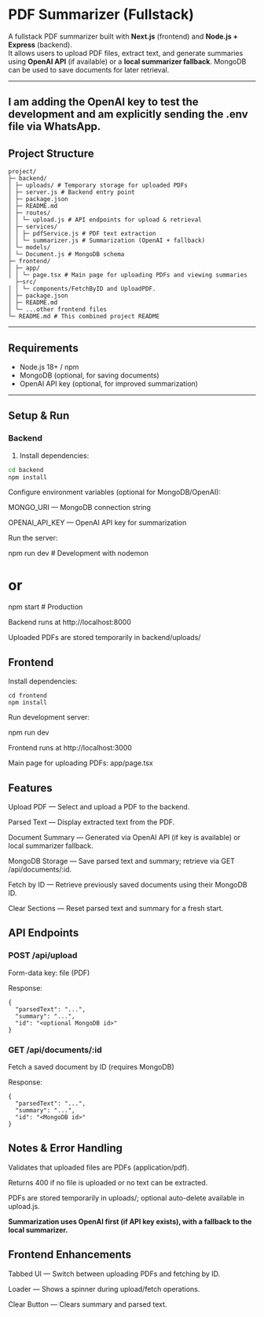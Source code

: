 # PDF Summarizer (Fullstack)

A fullstack PDF summarizer built with **Next.js** (frontend) and **Node.js + Express** (backend).  
It allows users to upload PDF files, extract text, and generate summaries using **OpenAI API** (if available) or a **local summarizer fallback**. MongoDB can be used to save documents for later retrieval.

---

## I am adding the OpenAI key to test the development and am explicitly sending the .env file via WhatsApp.

## Project Structure


```
project/
├─ backend/
│ ├─ uploads/ # Temporary storage for uploaded PDFs
│ ├─ server.js # Backend entry point
│ ├─ package.json
│ ├─ README.md
│ ├─ routes/
│ │ └─ upload.js # API endpoints for upload & retrieval
│ ├─ services/
│ │ ├─ pdfService.js # PDF text extraction
│ │ └─ summarizer.js # Summarization (OpenAI + fallback)
│ └─ models/
│ └─ Document.js # MongoDB schema
├─ frontend/
│ ├─ app/
│ │ └─ page.tsx # Main page for uploading PDFs and viewing summaries
  ├─src/
│ │ └─ components/FetchByID and UploadPDF.
│ ├─ package.json
│ ├─ README.md
│ └─ ...other frontend files
└─ README.md # This combined project README
```

---

## Requirements

- Node.js 18+ / npm
- MongoDB (optional, for saving documents)
- OpenAI API key (optional, for improved summarization)

---

## Setup & Run

### Backend

1. Install dependencies:

```bash
cd backend
npm install
```

Configure environment variables (optional for MongoDB/OpenAI):

MONGO_URI — MongoDB connection string

OPENAI_API_KEY — OpenAI API key for summarization

Run the server:

npm run dev   # Development with nodemon
# or
npm start     # Production


Backend runs at http://localhost:8000

Uploaded PDFs are stored temporarily in backend/uploads/

## Frontend

Install dependencies:
```
cd frontend
npm install
```

Run development server:

npm run dev


Frontend runs at http://localhost:3000

Main page for uploading PDFs: app/page.tsx

## Features

Upload PDF — Select and upload a PDF to the backend.

Parsed Text — Display extracted text from the PDF.

Document Summary — Generated via OpenAI API (if key is available) or local summarizer fallback.

MongoDB Storage — Save parsed text and summary; retrieve via GET /api/documents/:id.

Fetch by ID — Retrieve previously saved documents using their MongoDB ID.

Clear Sections — Reset parsed text and summary for a fresh start.

## API Endpoints
### POST /api/upload

Form-data key: file (PDF)

Response:
```
{
  "parsedText": "...",
  "summary": "...",
  "id": "<optional MongoDB id>"
}
```

### GET /api/documents/:id

Fetch a saved document by ID (requires MongoDB)

Response:
```
{
  "parsedText": "...",
  "summary": "...",
  "id": "<MongoDB id>"
}
```
## Notes & Error Handling

Validates that uploaded files are PDFs (application/pdf).

Returns 400 if no file is uploaded or no text can be extracted.

PDFs are stored temporarily in uploads/; optional auto-delete available in upload.js.

**Summarization uses OpenAI first (if API key exists), with a fallback to the local summarizer.**

## Frontend Enhancements

Tabbed UI — Switch between uploading PDFs and fetching by ID.

Loader — Shows a spinner during upload/fetch operations.

Clear Button — Clears summary and parsed text.
